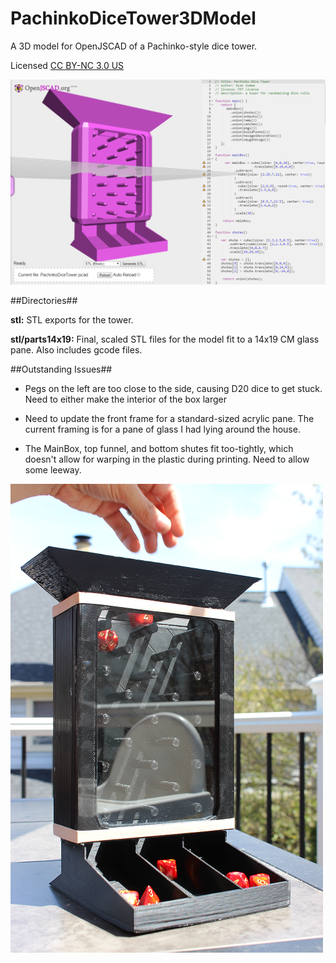 # PachinkoDiceTower3DModel

A 3D model for OpenJSCAD of a Pachinko-style dice tower.

Licensed [CC BY-NC 3.0 US](https://creativecommons.org/licenses/by-nc/3.0/us/)

![Image of DiceTower](https://raw.githubusercontent.com/ideonexus/PachinkoDiceTower3DModel/master/images/OpenJSCADScreenshot.png)

##Directories##

**stl:** STL exports for the tower.

**stl/parts14x19:** Final, scaled STL files for the model fit to a 14x19 CM glass pane. Also includes gcode files.

##Outstanding Issues##

* Pegs on the left are too close to the side, causing D20 dice to get stuck. Need to either make the interior of the box larger 

* Need to update the front frame for a standard-sized acrylic pane. The current framing is for a pane of glass I had lying around the house.

* The MainBox, top funnel, and bottom shutes fit too-tightly, which doesn't allow for warping in the plastic during printing. Need to allow some leeway.

![Image of DiceTower](https://raw.githubusercontent.com/ideonexus/PachinkoDiceTower3DModel/master/images/pachinko_dice_tower_prototype_scaled.png)

